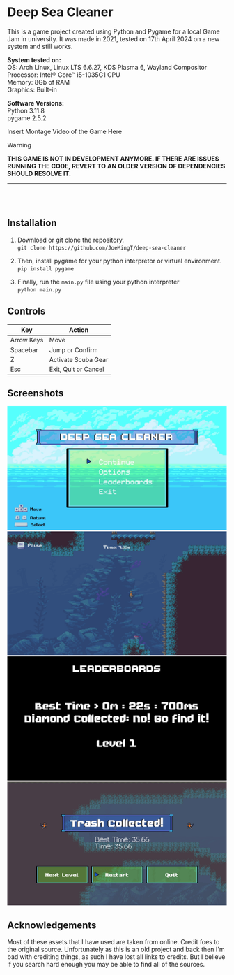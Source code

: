 # Deep Sea Cleaner
This is a game project created using Python and Pygame for a local Game Jam in university. It was made in 2021, tested on 17th April 2024 on a new system and still works.

**System tested on:** <br/>
OS: Arch Linux, Linux LTS 6.6.27, KDS Plasma 6, Wayland Compositor <br/>
Processor: Intel® Core™ i5-1035G1 CPU <br/>
Memory: 8Gb of RAM <br/>
Graphics: Built-in <br/>

**Software Versions:** <br/>
Python 3.11.8 <br/>
pygame 2.5.2 <br/>

Insert Montage Video of the Game Here

> [!warning]
> <b>THIS GAME IS NOT IN DEVELOPMENT ANYMORE. IF THERE ARE ISSUES RUNNING THE CODE, REVERT TO AN OLDER VERSION OF DEPENDENCIES SHOULD RESOLVE IT.</b>

---

<br />
<br />

## Installation

1. Download or git clone the repository. <br/>
`git clone https://github.com/JoeMingT/deep-sea-cleaner`

2. Then, install pygame for your python interpretor or virtual environment. <br/>
`pip install pygame`

3. Finally, run the `main.py` file using your python interpreter <br/>
`python main.py`

## Controls

| Key           | Action               |
| ------------- | -------------------- |
| Arrow Keys    | Move                 |
| Spacebar      | Jump or Confirm      |
| Z             | Activate Scuba Gear  |
| Esc           | Exit, Quit or Cancel |


## Screenshots
![Main Menu Screenshot](./Screenshots/Screenshot-MainMenu.png)
![Gameplay Screenshot](./Screenshots/Screenshot-Gameplay.png)
![Leaderboard Screenshot](./Screenshots/Screenshot-Leaderboards.png)
![Game Over Screenshot](./Screenshots/Screenshot-GameOver.png)


## Acknowledgements
Most of these assets that I have used are taken from online. Credit foes to the original source. Unfortunately as this is an old project and back then I'm bad with crediting things, as such I have lost all links to credits. But I believe if you search hard enough you may be able to find all of the sources.
